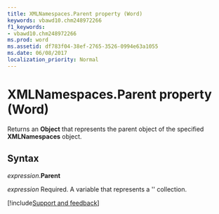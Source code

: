```yaml
---
title: XMLNamespaces.Parent property (Word)
keywords: vbawd10.chm248972266
f1_keywords:
- vbawd10.chm248972266
ms.prod: word
ms.assetid: df783f04-38ef-2765-3526-0994e63a1055
ms.date: 06/08/2017
localization_priority: Normal
---
```



# XMLNamespaces.Parent property (Word)

Returns an  **Object** that represents the parent object of the specified **XMLNamespaces** object.


## Syntax

_expression_.**Parent**

_expression_ Required. A variable that represents a '' collection.


[!include[Support and feedback](~/includes/feedback-boilerplate.md)]
